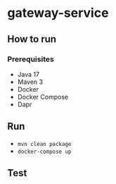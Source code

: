 # gateway-service

## How to run
### Prerequisites
- Java 17
- Maven 3
- Docker
- Docker Compose
- Dapr
## Run
- `mvn clean package`
- `docker-compose up`
## Test
